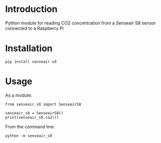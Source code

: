 # Introduction
Python module for reading CO2 concentration from a Senseair S8 sensor connected to a Raspberry Pi

# Installation
```
pip install senseair-s8
```

# Usage
As a module:
```
from senseair_s8 import SenseairS8

senseair_s8 = SenseairS8()    
print(senseair_s8.co2())
```

From the command line:
```
python -m senseair_s8
```